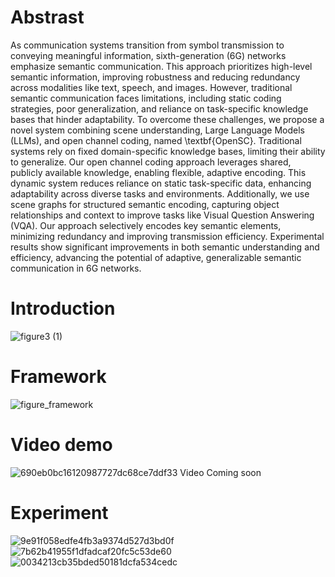 # Abstrast
As communication systems transition from symbol transmission to conveying meaningful information, sixth-generation (6G) networks emphasize semantic communication. This approach prioritizes high-level semantic information, improving robustness and reducing redundancy across modalities like text, speech, and images. However, traditional semantic communication faces limitations, including static coding strategies, poor generalization, and reliance on task-specific knowledge bases that hinder adaptability.
To overcome these challenges, we propose a novel system combining scene understanding, Large Language Models (LLMs), and open channel coding, named \textbf{OpenSC}. Traditional systems rely on fixed domain-specific knowledge bases, limiting their ability to generalize. Our open channel coding approach leverages shared, publicly available knowledge, enabling flexible, adaptive encoding. This dynamic system reduces reliance on static task-specific data, enhancing adaptability across diverse tasks and environments. Additionally, we use scene graphs for structured semantic encoding, capturing object relationships and context to improve tasks like Visual Question Answering (VQA). Our approach selectively encodes key semantic elements, minimizing redundancy and improving transmission efficiency. Experimental results show significant improvements in both semantic understanding and efficiency, advancing the potential of adaptive, generalizable semantic communication in 6G networks.
# Introduction
![figure3 (1)](https://github.com/user-attachments/assets/1f3fa815-e1a9-40b1-9640-9dd8ccffe294)
# Framework
![figure_framework](https://github.com/user-attachments/assets/8c88c403-8d88-4d81-916a-e006ef3740c1)
# Video demo
![690eb0bc16120987727dc68ce7ddf33](https://github.com/user-attachments/assets/0480f30d-e045-4dc9-a5c9-b021ee863e9b)
Video Coming soon
# Experiment
![9e91f058edfe4fb3a9374d527d3bd0f](https://github.com/user-attachments/assets/2d4a4871-fab8-4726-8d94-84eb1f70969c)
![7b62b41955f1dfadcaf20fc5c53de60](https://github.com/user-attachments/assets/618ab6e3-4c34-48b9-be29-fde18da887ab)
![0034213cb35bded50181dcfa534cedc](https://github.com/user-attachments/assets/0425d5f4-5b5b-498a-85c5-d829c5c7a693)

